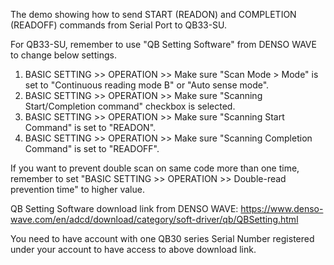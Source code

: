 The demo showing how to send START (READON) and COMPLETION (READOFF) commands from Serial Port to QB33-SU.

For QB33-SU, remember to use "QB Setting Software" from DENSO WAVE to change below settings.
  1. BASIC SETTING >> OPERATION >> Make sure "Scan Mode > Mode" is set to "Continuous reading mode B" or "Auto sense mode".
  2. BASIC SETTING >> OPERATION >> Make sure "Scanning Start/Completion command" checkbox is selected.
  3. BASIC SETTING >> OPERATION >> Make sure "Scanning Start Command" is set to "READON".
  4. BASIC SETTING >> OPERATION >> Make sure "Scanning Completion Command" is set to "READOFF".

If you want to prevent double scan on same code more than one time, remember to set "BASIC SETTING >> OPERATION >> Double-read prevention time" to higher value.


QB Setting Software download link from DENSO WAVE: https://www.denso-wave.com/en/adcd/download/category/soft-driver/qb/QBSetting.html

You need to have account with one QB30 series Serial Number registered under your account to have access to above download link.
